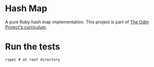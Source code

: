 # Hash Map
A pure Ruby hash map implementation. This project is part of [The Odin Project's curriculum](https://www.theodinproject.com/lessons/ruby-hashmap).

# Run the tests
```shell
rspec # at root directory
```

